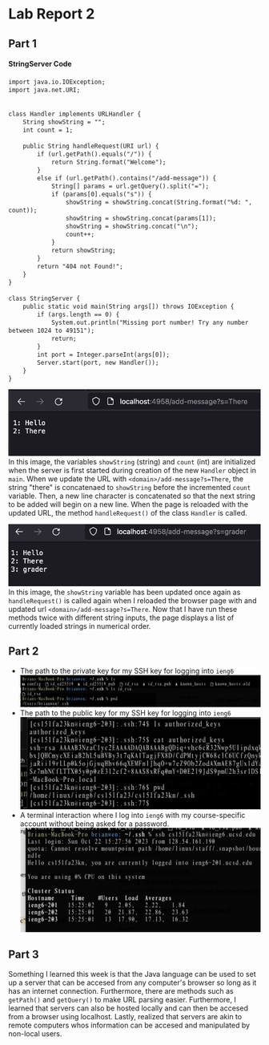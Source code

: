 # Lab Report 2 

## Part 1
#### StringServer Code 
```
import java.io.IOException;
import java.net.URI;


class Handler implements URLHandler {
    String showString = "";
    int count = 1; 

    public String handleRequest(URI url) {
        if (url.getPath().equals("/")) {
            return String.format("Welcome");
        }
        else if (url.getPath().contains("/add-message")) {
            String[] params = url.getQuery().split("=");
            if (params[0].equals("s")) {
                showString = showString.concat(String.format("%d: ", count));
                showString = showString.concat(params[1]);
                showString = showString.concat("\n");
                count++;
            }
            return showString;
        }
        return "404 not Found!";
    }
}

class StringServer {
    public static void main(String args[]) throws IOException {
        if (args.length == 0) {
            System.out.println("Missing port number! Try any number between 1024 to 49151");
            return; 
        }
        int port = Integer.parseInt(args[0]);
        Server.start(port, new Handler());
    }
}
```
![2a](./images/2a.png)
In this image, the variables `showString` (string) and `count` (int) are initialized when the server is first started during creation of the new  `Handler` object in  `main`. When we update the URL with `<domain>/add-message?s=There`, the string "there" is concatenaed to `showString` before the incremented  `count` variable. Then, a new line character is concatenated so that the next string to be added will begin on a new line. When the page is reloaded with the updated URL, the method `handleRequest()` of the class `Handler` is called. 

![2b](./images/2b.png)
In this image, the `showString` variable has been updated once again as `handleRequest()` is called again when I reloaded the browser page with and updated url `<domain>/add-message?s=There`. Now that I have run these methods twice with different string inputs, the page displays a list of currently loaded strings in numerical order. 

## Part 2
* The path to the private key for my SSH key for logging into  `ieng6`
![2x](./images/2x.png)
* The path to the public key for my SSH key for logging into  `ieng6`
![2y](./images/2y.png)
* A terminal interaction where I log into `ieng6` with my course-specific account without being asked for a password.
![2e](./images/2e.png)

## Part 3
Something I learned this week is that the Java language can be used to set up a server that can be accesed from any computer's browser so long as it has an internet connection. Furthermore, there are methods such as `getPath()` and `getQuery()` to make URL parsing easier. Furthermore, I learned that servers can also be hosted locally and can then be accesed from a browser using localhost. Lastly, realized that servers are akin to remote computers whos information can be accesed and manipulated by non-local users. 
